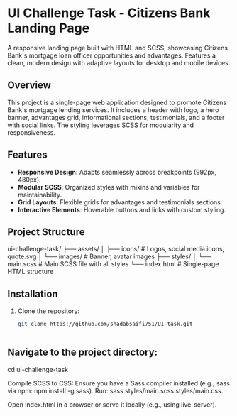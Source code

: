 # UI Challenge Task - Citizens Bank Landing Page

A responsive landing page built with HTML and SCSS, showcasing Citizens Bank's mortgage loan officer opportunities and advantages. Features a clean, modern design with adaptive layouts for desktop and mobile devices.

## Overview

This project is a single-page web application designed to promote Citizens Bank's mortgage lending services. It includes a header with logo, a hero banner, advantages grid, informational sections, testimonials, and a footer with social links. The styling leverages SCSS for modularity and responsiveness.

## Features

- **Responsive Design**: Adapts seamlessly across breakpoints (992px, 480px).
- **Modular SCSS**: Organized styles with mixins and variables for maintainability.
- **Grid Layouts**: Flexible grids for advantages and testimonials sections.
- **Interactive Elements**: Hoverable buttons and links with custom styling.

## Project Structure

ui-challenge-task/
├── assets/
│   ├── icons/              # Logos, social media icons, quote.svg
│   └── images/             # Banner, avatar images
├── styles/
│   └── main.scss           # Main SCSS file with all styles
└── index.html              # Single-page HTML structure

## Installation

1. Clone the repository:
   ```bash
   git clone https://github.com/shadabsaifi751/UI-task.git



## Navigate to the project directory:
cd ui-challenge-task

Compile SCSS to CSS:
Ensure you have a Sass compiler installed (e.g., sass via npm: npm install -g sass).
Run: sass styles/main.scss styles/main.css.

Open index.html in a browser or serve it locally (e.g., using live-server).
   ##
